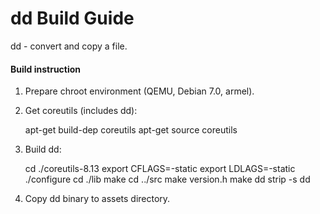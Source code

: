 dd Build Guide
==============================

dd - convert and copy a file.

#### Build instruction ####

1) Prepare chroot environment (QEMU, Debian 7.0, armel).

2) Get coreutils (includes dd):

    apt-get build-dep coreutils
    apt-get source coreutils

3) Build dd:

    cd ./coreutils-8.13
    export CFLAGS=-static
    export LDLAGS=-static
    ./configure
    cd ./lib
    make
    cd ../src
    make version.h
    make dd
    strip -s dd

4) Copy dd binary to assets directory.

